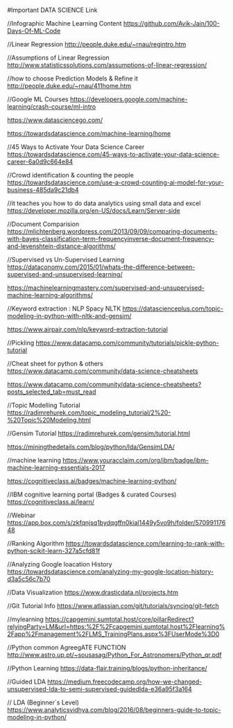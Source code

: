 #Important DATA SCIENCE Link

//Infographic Machine Learning Content
https://github.com/Avik-Jain/100-Days-Of-ML-Code

//Linear Regression
http://people.duke.edu/~rnau/regintro.htm

//Assumptions of Linear Regression
http://www.statisticssolutions.com/assumptions-of-linear-regression/

//how to choose Prediction Models & Refine it
http://people.duke.edu/~rnau/411home.htm

//Google ML Courses
https://developers.google.com/machine-learning/crash-course/ml-intro

https://www.datasciencego.com/

https://towardsdatascience.com/machine-learning/home

//45 Ways to Activate Your Data Science Career
https://towardsdatascience.com/45-ways-to-activate-your-data-science-career-6a0d9c664e84

//Crowd identification & counting the people
https://towardsdatascience.com/use-a-crowd-counting-ai-model-for-your-business-485da9c21db4


//it teaches you how to do data analytics using small data and excel
https://developer.mozilla.org/en-US/docs/Learn/Server-side


//Document Comparision
https://mlichtenberg.wordpress.com/2013/09/09/comparing-documents-with-bayes-classification-term-frequencyinverse-document-frequency-and-levenshtein-distance-algorithms/


//Supervised vs Un-Supervised Learning
https://dataconomy.com/2015/01/whats-the-difference-between-supervised-and-unsupervised-learning/

https://machinelearningmastery.com/supervised-and-unsupervised-machine-learning-algorithms/


//Keyword extraction : NLP Spacy NLTK
https://datascienceplus.com/topic-modeling-in-python-with-nltk-and-gensim/

https://www.airpair.com/nlp/keyword-extraction-tutorial


//Pickling
https://www.datacamp.com/community/tutorials/pickle-python-tutorial

//Cheat sheet for python & others
https://www.datacamp.com/community/data-science-cheatsheets

https://www.datacamp.com/community/data-science-cheatsheets?posts_selected_tab=must_read


//Topic Modelling Tutorial
https://radimrehurek.com/topic_modeling_tutorial/2%20-%20Topic%20Modeling.html

//Gensim Tutorial
https://radimrehurek.com/gensim/tutorial.html

https://miningthedetails.com/blog/python/lda/GensimLDA/


//machine learning
https://www.youracclaim.com/org/ibm/badge/ibm-machine-learning-essentials-2017

https://cognitiveclass.ai/badges/machine-learning-python/


//IBM cognitive learning portal (Badges & curated Courses)
https://cognitiveclass.ai/learn/


//Webinar
https://app.box.com/s/zkfqnjsq1bydqgffn0kial1449y5vo9h/folder/57099117648


//Ranking Algorithm
https://towardsdatascience.com/learning-to-rank-with-python-scikit-learn-327a5cfd81f

//Analyzing Google loacation History
https://towardsdatascience.com/analyzing-my-google-location-history-d3a5c56c7b70

//Data Visualization
https://www.drasticdata.nl/projects.htm

//Git Tutorial Info
https://www.atlassian.com/git/tutorials/syncing/git-fetch


//mylearning
https://capgemini.sumtotal.host/core/pillarRedirect?relyingParty=LM&url=https:%2F%2Fcapgemini.sumtotal.host%2Flearning%2Fapp%2Fmanagement%2FLMS_TrainingPlans.aspx%3FUserMode%3D0



//Python common AgreegATE FUNCTION
http://www.astro.up.pt/~sousasag/Python_For_Astronomers/Python_qr.pdf

//Python Learning
https://data-flair.training/blogs/python-inheritance/


//Guided LDA
https://medium.freecodecamp.org/how-we-changed-unsupervised-lda-to-semi-supervised-guidedlda-e36a95f3a164

// LDA (Beginner`s Level)
https://www.analyticsvidhya.com/blog/2016/08/beginners-guide-to-topic-modeling-in-python/
